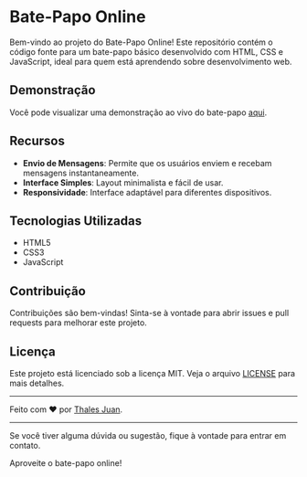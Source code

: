 # Bate-Papo Online

Bem-vindo ao projeto do Bate-Papo Online! Este repositório contém o código fonte para um bate-papo básico desenvolvido com HTML, CSS e JavaScript, ideal para quem está aprendendo sobre desenvolvimento web.

## Demonstração

Você pode visualizar uma demonstração ao vivo do bate-papo [aqui](https://zypher-r4bo.onrender.com/).


## Recursos

- **Envio de Mensagens**: Permite que os usuários enviem e recebam mensagens instantaneamente.
- **Interface Simples**: Layout minimalista e fácil de usar.
- **Responsividade**: Interface adaptável para diferentes dispositivos.

## Tecnologias Utilizadas

- HTML5
- CSS3
- JavaScript

## Contribuição

Contribuições são bem-vindas! Sinta-se à vontade para abrir issues e pull requests para melhorar este projeto.

## Licença

Este projeto está licenciado sob a licença MIT. Veja o arquivo [LICENSE](https://github.com/thalesjuann/Zypher/blob/main/LICENSE) para mais detalhes.

---

Feito com ♥ por [Thales Juan](https://github.com/thalesjuann).

---

Se você tiver alguma dúvida ou sugestão, fique à vontade para entrar em contato.

Aproveite o bate-papo online!
